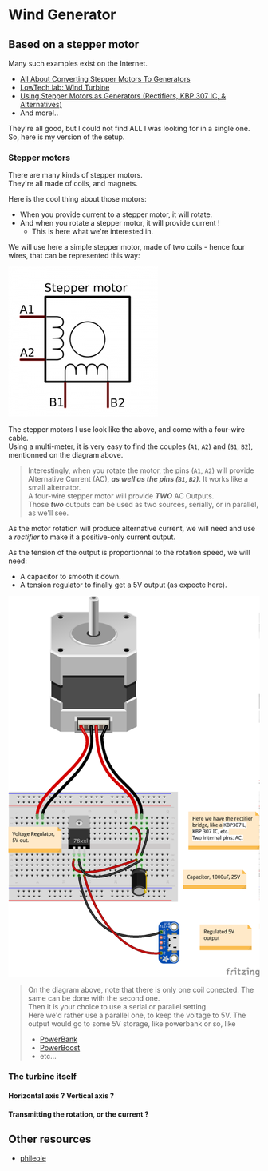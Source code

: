 # Wind Generator
## Based on a stepper motor

Many such examples exist on the Internet.
- [All About Converting Stepper Motors To Generators](https://www.youtube.com/watch?v=-zCTggoh994&t=102s)
- [LowTech lab: Wind Turbine](https://wiki.lowtechlab.org/wiki/L%27%C3%A9olienne/en-gb)
- [Using Stepper Motors as Generators (Rectifiers, KBP 307 IC, & Alternatives)](https://www.youtube.com/watch?v=58XnKt1BxV0)
- And more!..

They're all good, but I could not find ALL I was looking for in a single one.  
So, here is my version of the setup.

### Stepper motors
There are many kinds of stepper motors.  
They're all made of coils, and magnets.  

Here is the cool thing about those motors:  
- When you provide current to a stepper motor, it will rotate.  
- And when you rotate a stepper motor, it will provide current !  
    - This is here what we're interested in.

We will use here a simple stepper motor, made of two coils - hence four wires, that can be represented this way:

![Stepper - 4 wires](./images/stepper.schema.png)

The stepper motors I use look like the above, and come with a four-wire cable.  
Using a multi-meter, it is very easy to find the couples (`A1`, `A2`) and (`B1`, `B2`), mentionned on the diagram above. 

> Interestingly, when you rotate the motor, the pins (`A1`, `A2`) will provide Alternative Current (AC), **_as well as the pins (`B1`, `B2`)_**. It works like a small alternator.   
A four-wire stepper motor will provide **_TWO_** AC Outputs.  
> Those _**two**_ outputs can be used as two sources, serially, or in parallel, as we'll see.

As the motor rotation will produce alternative current, we will need and use a _rectifier_ to make it a positive-only current output.

As the tension of the output is proportionnal to the rotation speed, we will need:
- A capacitor to smooth it down.
- A tension regulator to finally get a 5V output (as expecte here).

![Wiring](./images/01_bb.png)

> On the diagram above, note that there is only one coil conected. The same can be done with the second one.  
> Then it is your choice to use a serial or parallel setting.  
> Here we'd rather use a parallel one, to keep the voltage to 5V.
> The output would go to some 5V storage, like powerbank or so, like
> - [PowerBank](https://www.arrow.com/en/products/1565/adafruit-industries)
> - [PowerBoost](https://www.adafruit.com/product/1944)
> - etc...

### The turbine itself

#### Horizontal axis ? Vertical axis ?

#### Transmitting the rotation, or the current ?

## Other resources
- [phileole](https://phileole.com/en/homepage/)

